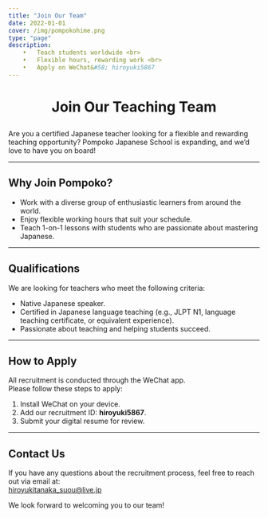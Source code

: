 ```yaml
---
title: "Join Our Team"
date: 2022-01-01
cover: /img/pompokohime.png
type: "page"
description: 
    •	Teach students worldwide <br>
    •	Flexible hours, rewarding work <br>
    •   Apply on WeChat&#58; hiroyuki5867 
---
```

<style>
  .custom-title {
    text-align: center;
  }
</style>

# <p class="custom-title">Join Our Teaching Team</p>


Are you a certified Japanese teacher looking for a flexible and rewarding teaching opportunity? Pompoko Japanese School is expanding, and we’d love to have you on board!

---

## **Why Join Pompoko?**
- Work with a diverse group of enthusiastic learners from around the world.
- Enjoy flexible working hours that suit your schedule.
- Teach 1-on-1 lessons with students who are passionate about mastering Japanese.

---

## **Qualifications**
We are looking for teachers who meet the following criteria:
- Native Japanese speaker.
- Certified in Japanese language teaching (e.g., JLPT N1, language teaching certificate, or equivalent experience).
- Passionate about teaching and helping students succeed.

---

## **How to Apply**
All recruitment is conducted through the WeChat app.  
Please follow these steps to apply:

1. Install WeChat on your device.
2. Add our recruitment ID: **hiroyuki5867**.
3. Submit your digital resume for review.

---

## **Contact Us**
If you have any questions about the recruitment process, feel free to reach out via email at:  
[hiroyukitanaka_suou@live.jp](mailto:hiroyukitanaka_suou@live.jp)

We look forward to welcoming you to our team!